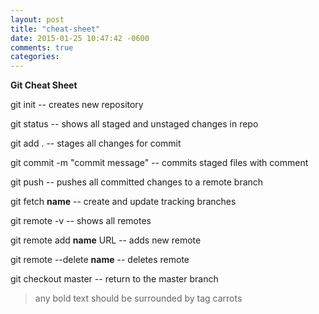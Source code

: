 ```yaml
---
layout: post
title: "cheat-sheet"
date: 2015-01-25 10:47:42 -0600
comments: true
categories: 
---
```

**Git Cheat Sheet**
<!--more-->

git init -- creates new repository

git status -- shows all staged and unstaged changes in repo

git add . -- stages all changes for commit

git commit -m "commit message" -- commits staged files with comment

git push -- pushes all committed changes to a remote branch

git fetch **name** -- create and update tracking branches

git remote -v -- shows all remotes

git remote add **name** URL -- adds new remote

git remote --delete **name** -- deletes remote

git checkout master -- return to the master branch





>any bold text should be surrounded by tag carrots
